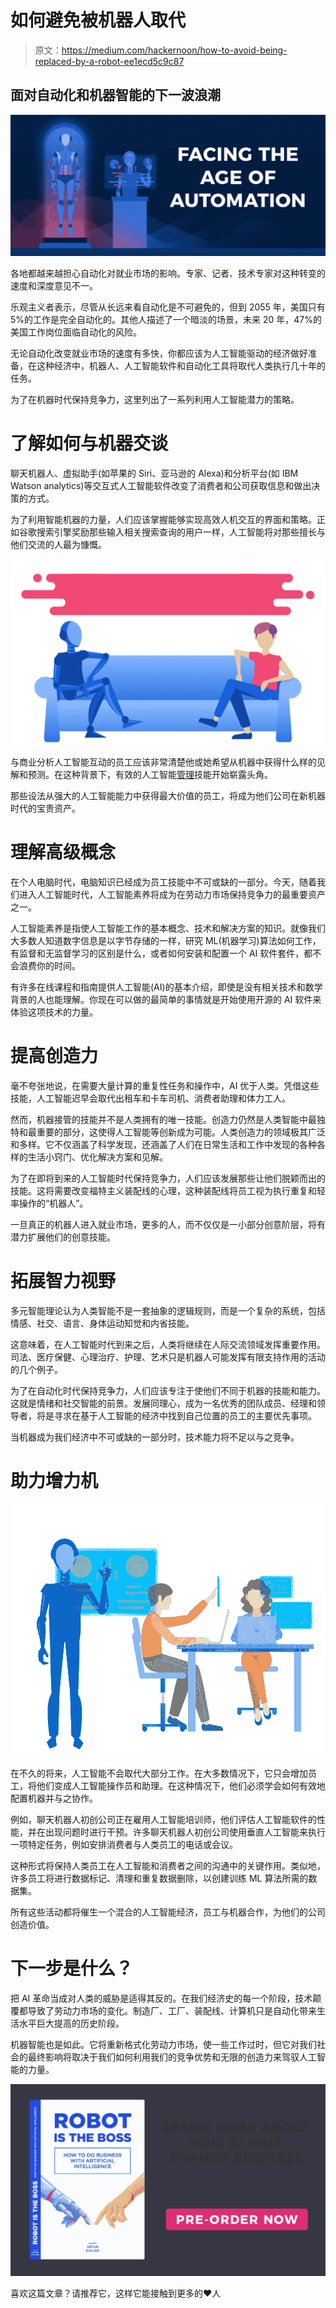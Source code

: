 # 如何避免被机器人取代

> 原文：<https://medium.com/hackernoon/how-to-avoid-being-replaced-by-a-robot-ee1ecd5c9c87>

## 面对自动化和机器智能的下一波浪潮

![](img/8fdccb884af2636020366e69285fba01.png)

各地都越来越担心自动化对就业市场的影响。专家、记者、技术专家对这种转变的速度和深度意见不一。

乐观主义者表示，尽管从长远来看自动化是不可避免的，但到 2055 年，美国只有 5%的工作是完全自动化的。其他人描述了一个暗淡的场景，未来 20 年，47%的美国工作岗位面临自动化的风险。

无论自动化改变就业市场的速度有多快，你都应该为人工智能驱动的经济做好准备，在这种经济中，机器人、人工智能软件和自动化工具将取代人类执行几十年的任务。

为了在机器时代保持竞争力，这里列出了一系列利用人工智能潜力的策略。

# **了解如何与机器交谈**

聊天机器人、虚拟助手(如苹果的 Siri、亚马逊的 Alexa)和分析平台(如 IBM Watson analytics)等交互式人工智能软件改变了消费者和公司获取信息和做出决策的方式。

为了利用智能机器的力量，人们应该掌握能够实现高效人机交互的界面和策略。正如谷歌搜索引擎奖励那些输入相关搜索查询的用户一样，人工智能将对那些擅长与他们交流的人最为慷慨。

![](img/fb70f7162903968714075e9fadc5862a.png)

与商业分析人工智能互动的员工应该非常清楚他或她希望从机器中获得什么样的见解和预测。在这种背景下，有效的人工智能[管理](https://hackernoon.com/tagged/management)技能开始崭露头角。

那些设法从强大的人工智能能力中获得最大价值的员工，将成为他们公司在新机器时代的宝贵资产。

# **理解高级概念**

在个人电脑时代，电脑知识已经成为员工技能中不可或缺的一部分。今天，随着我们进入人工智能时代，人工智能素养将成为在劳动力市场保持竞争力的最重要资产之一。

人工智能素养是指使人工智能工作的基本概念、技术和解决方案的知识。就像我们大多数人知道数字信息是以字节存储的一样，研究 ML(机器学习)算法如何工作，有监督和无监督学习的区别是什么，或者如何安装和配置一个 AI 软件套件，都不会浪费你的时间。

有许多在线课程和指南提供人工智能(AI)的基本介绍，即使是没有相关技术和数学背景的人也能理解。你现在可以做的最简单的事情就是开始使用开源的 AI 软件来体验这项技术的力量。

# **提高创造力**

毫不夸张地说，在需要大量计算的重复性任务和操作中，AI 优于人类。凭借这些技能，人工智能迟早会取代出租车和卡车司机、消费者助理和体力工人。

然而，机器接管的技能并不是人类拥有的唯一技能。创造力仍然是人类智能中最独特和最重要的部分，这使得人工智能等创新成为可能。人类创造力的领域极其广泛和多样。它不仅涵盖了科学发现，还涵盖了人们在日常生活和工作中发现的各种各样的生活小窍门、优化解决方案和见解。

为了在即将到来的人工智能时代保持竞争力，人们应该发展那些让他们脱颖而出的技能。这将需要改变福特主义装配线的心理，这种装配线将员工视为执行重复和轻率操作的“机器人”。

一旦真正的机器人进入就业市场，更多的人，而不仅仅是一小部分创意阶层，将有潜力扩展他们的创意技能。

# **拓展智力视野**

多元智能理论认为人类智能不是一套抽象的逻辑规则，而是一个复杂的系统，包括情感、社交、语言、身体运动知觉和内省技能。

这意味着，在人工智能时代到来之后，人类将继续在人际交流领域发挥重要作用。司法、医疗保健、心理治疗、护理、艺术只是机器人可能发挥有限支持作用的活动的几个例子。

为了在自动化时代保持竞争力，人们应该专注于使他们不同于机器的技能和能力。这就是情绪和社交智能的前景。发展同理心，成为一名优秀的团队成员、经理和领导者，将是寻求在基于人工智能的经济中找到自己位置的员工的主要优先事项。

当机器成为我们经济中不可或缺的一部分时，技术能力将不足以与之竞争。

# **助力增力机**

![](img/bd65fd268f1771f9ce596b619b1b7417.png)

在不久的将来，人工智能不会取代大部分工作。在大多数情况下，它只会增加员工，将他们变成人工智能操作员和助理。在这种情况下，他们必须学会如何有效地配置机器并与之协作。

例如，聊天机器人初创公司正在雇用人工智能培训师，他们评估人工智能软件的性能，并在出现问题时进行干预。许多聊天机器人初创公司使用垂直人工智能来执行一项特定任务，例如安排消费者与人类员工的电话或会议。

这种形式将保持人类员工在人工智能和消费者之间的沟通中的关键作用。类似地，许多员工将进行数据标记、清理和重复数据删除，以创建训练 ML 算法所需的数据集。

所有这些活动都将催生一个混合的人工智能经济，员工与机器合作，为他们的公司创造价值。

# 下一步是什么？

把 AI 革命当成对人类的威胁是适得其反的。在我们经济史的每一个阶段，技术颠覆都导致了劳动力市场的变化。制造厂、工厂、装配线、计算机只是自动化带来生活水平巨大提高的历史阶段。

机器智能也是如此。它将重新格式化劳动力市场，使一些工作过时，但它对我们社会的最终影响将取决于我们如何利用我们的竞争优势和无限的创造力来驾驭人工智能的力量。

[![](img/5a21f02480b237b8905293750dfa1bb8.png)](https://www.arturkiulian.com/robot-is-the-boss-book)

喜欢这篇文章？请推荐它，这样它能接触到更多的❤人